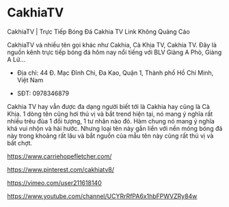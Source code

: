 # CakhiaTV


CakhiaTV | Trực Tiếp Bóng Đá Cakhia TV Link Không Quảng Cáo

CakhiaTV và nhiều tên gọi khác như Cakhia, Cà Khịa TV, Cakhia TV. Đây là nguồn kênh trực tiếp bóng đá hôm nay nổi tiếng với BLV Giàng A Phò, Giàng A Lử...

- Địa chỉ: 44 Đ. Mạc Đĩnh Chi, Đa Kao, Quận 1, Thành phố Hồ Chí Minh, Việt Nam

- SĐT: 0978346879

Cakhia TV hay vẫn được đa dạng người biết tới là Cakhia hay cũng là Cà Khịa. 1 dòng tên cũng hơi thú vị và bắt trend hiện tại, nó mang ý nghĩa rất nhiều trêu đùa 1 đối tượng, 1 tư nhân nào đó. Hàm chung nó mang ý nghĩa khá vui nhộn và hài hước. Nhưng loại tên này gắn liền với nền móng bóng đá này trong khoảng rất lâu và bắt nguồn của mẫu tên này cũng rất thú vị và bất chợt.

https://www.carriehopefletcher.com/

https://www.pinterest.com/cakhiatv8/

https://vimeo.com/user211618140

https://www.youtube.com/channel/UCYRrRfPA6x1hbFPWVZRy84w
